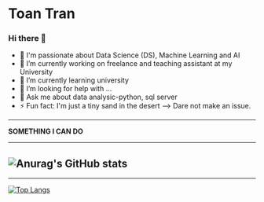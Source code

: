 # Toan Tran
### Hi there 👋
- 🔭 I'm passionate about Data Science (DS), Machine Learning and AI
- 🔭 I’m currently working on freelance and teaching assistant at my University
- 🌱 I’m currently learning university
- 🤔 I’m looking for help with ...
- 💬 Ask me about data analysic-python, sql server
- ⚡ Fun fact: I'm just a tiny sand in the desert
-->  Dare not make an issue.

---
**SOMETHING I CAN DO**
*** 

![Anurag's GitHub stats](https://github-readme-stats.vercel.app/api?username=To1nTr3n&show_icons=true&theme=dracula)
---
***

[![Top Langs](https://github-readme-stats.vercel.app/api/top-langs/?username=To1nTr3n&layout=compact&langs_count=8)](https://github.com/To1nTr3n)
